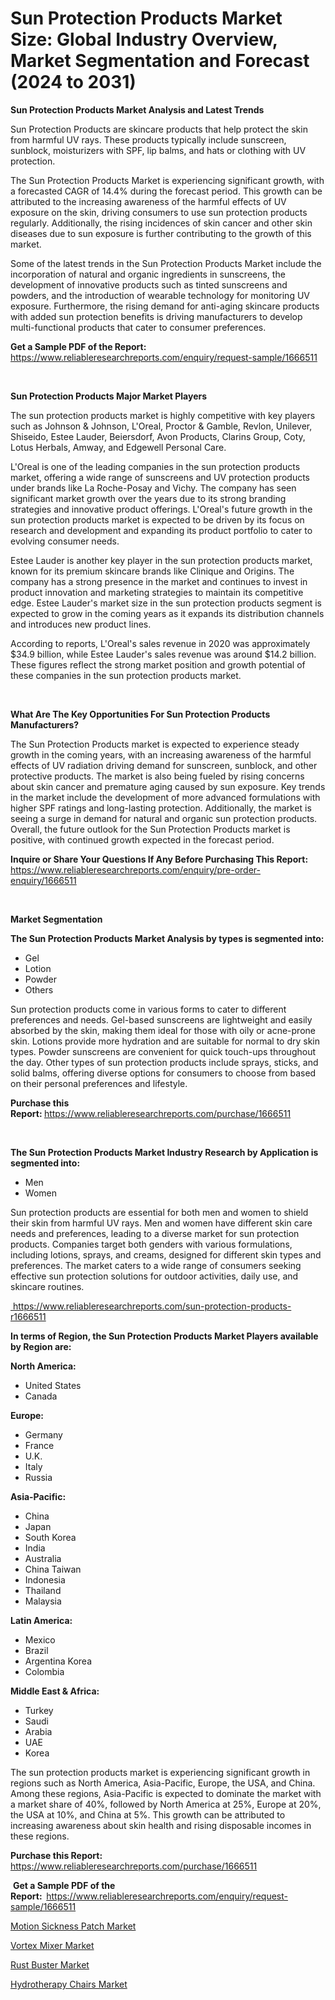 <p><h1>Sun Protection Products Market Size: Global Industry Overview, Market Segmentation and Forecast (2024 to 2031)</h1></p><p><strong>Sun Protection Products Market Analysis and Latest Trends</strong></p>
<p><p>Sun Protection Products are skincare products that help protect the skin from harmful UV rays. These products typically include sunscreen, sunblock, moisturizers with SPF, lip balms, and hats or clothing with UV protection.</p><p>The Sun Protection Products Market is experiencing significant growth, with a forecasted CAGR of 14.4% during the forecast period. This growth can be attributed to the increasing awareness of the harmful effects of UV exposure on the skin, driving consumers to use sun protection products regularly. Additionally, the rising incidences of skin cancer and other skin diseases due to sun exposure is further contributing to the growth of this market.</p><p>Some of the latest trends in the Sun Protection Products Market include the incorporation of natural and organic ingredients in sunscreens, the development of innovative products such as tinted sunscreens and powders, and the introduction of wearable technology for monitoring UV exposure. Furthermore, the rising demand for anti-aging skincare products with added sun protection benefits is driving manufacturers to develop multi-functional products that cater to consumer preferences.</p></p>
<p><strong>Get a Sample PDF of the Report:&nbsp;</strong> <a href="https://www.reliableresearchreports.com/enquiry/request-sample/1666511">https://www.reliableresearchreports.com/enquiry/request-sample/1666511</a></p>
<p>&nbsp;</p>
<p><strong>Sun Protection Products Major Market Players</strong></p>
<p><p>The sun protection products market is highly competitive with key players such as Johnson & Johnson, L'Oreal, Proctor & Gamble, Revlon, Unilever, Shiseido, Estee Lauder, Beiersdorf, Avon Products, Clarins Group, Coty, Lotus Herbals, Amway, and Edgewell Personal Care.</p><p>L'Oreal is one of the leading companies in the sun protection products market, offering a wide range of sunscreens and UV protection products under brands like La Roche-Posay and Vichy. The company has seen significant market growth over the years due to its strong branding strategies and innovative product offerings. L'Oreal's future growth in the sun protection products market is expected to be driven by its focus on research and development and expanding its product portfolio to cater to evolving consumer needs.</p><p>Estee Lauder is another key player in the sun protection products market, known for its premium skincare brands like Clinique and Origins. The company has a strong presence in the market and continues to invest in product innovation and marketing strategies to maintain its competitive edge. Estee Lauder's market size in the sun protection products segment is expected to grow in the coming years as it expands its distribution channels and introduces new product lines.</p><p>According to reports, L'Oreal's sales revenue in 2020 was approximately $34.9 billion, while Estee Lauder's sales revenue was around $14.2 billion. These figures reflect the strong market position and growth potential of these companies in the sun protection products market.</p></p>
<p>&nbsp;</p>
<p><strong>What Are The Key Opportunities For Sun Protection Products Manufacturers?</strong></p>
<p><p>The Sun Protection Products market is expected to experience steady growth in the coming years, with an increasing awareness of the harmful effects of UV radiation driving demand for sunscreen, sunblock, and other protective products. The market is also being fueled by rising concerns about skin cancer and premature aging caused by sun exposure. Key trends in the market include the development of more advanced formulations with higher SPF ratings and long-lasting protection. Additionally, the market is seeing a surge in demand for natural and organic sun protection products. Overall, the future outlook for the Sun Protection Products market is positive, with continued growth expected in the forecast period.</p></p>
<p><strong>Inquire or Share Your Questions If Any Before Purchasing This Report:</strong> <a href="https://www.reliableresearchreports.com/enquiry/pre-order-enquiry/1666511">https://www.reliableresearchreports.com/enquiry/pre-order-enquiry/1666511</a></p>
<p>&nbsp;</p>
<p><strong>Market Segmentation</strong></p>
<p><strong>The Sun Protection Products Market Analysis by types is segmented into:</strong></p>
<p><ul><li>Gel</li><li>Lotion</li><li>Powder</li><li>Others</li></ul></p>
<p><p>Sun protection products come in various forms to cater to different preferences and needs. Gel-based sunscreens are lightweight and easily absorbed by the skin, making them ideal for those with oily or acne-prone skin. Lotions provide more hydration and are suitable for normal to dry skin types. Powder sunscreens are convenient for quick touch-ups throughout the day. Other types of sun protection products include sprays, sticks, and solid balms, offering diverse options for consumers to choose from based on their personal preferences and lifestyle.</p></p>
<p><strong>Purchase this Report:&nbsp;</strong><a href="https://www.reliableresearchreports.com/purchase/1666511">https://www.reliableresearchreports.com/purchase/1666511</a></p>
<p>&nbsp;</p>
<p><strong>The Sun Protection Products Market Industry Research by Application is segmented into:</strong></p>
<p><ul><li>Men</li><li>Women</li></ul></p>
<p><p>Sun protection products are essential for both men and women to shield their skin from harmful UV rays. Men and women have different skin care needs and preferences, leading to a diverse market for sun protection products. Companies target both genders with various formulations, including lotions, sprays, and creams, designed for different skin types and preferences. The market caters to a wide range of consumers seeking effective sun protection solutions for outdoor activities, daily use, and skincare routines.</p></p>
<p><a href="https://www.reliableresearchreports.com/sun-protection-products-r1666511">&nbsp;https://www.reliableresearchreports.com/sun-protection-products-r1666511</a></p>
<p><strong>In terms of Region, the Sun Protection Products Market Players available by Region are:</strong></p>
<p>
    <p> <strong> North America: </strong>
        <ul>
            <li>United States</li>
            <li>Canada</li>
        </ul>
        </p> 
    <p> <strong> Europe: </strong>
        <ul>
            <li>Germany</li>
            <li>France</li>
            <li>U.K.</li>
            <li>Italy</li>
            <li>Russia</li>
        </ul>
        </p> 
    <p> <strong> Asia-Pacific: </strong>
        <ul>
            <li>China</li>
            <li>Japan</li>
            <li>South Korea</li>
            <li>India</li>
            <li>Australia</li>
            <li>China Taiwan</li>
            <li>Indonesia</li>
            <li>Thailand</li>
            <li>Malaysia</li>
        </ul>
        </p> 
    <p> <strong> Latin America: </strong>
        <ul>
            <li>Mexico</li>
            <li>Brazil</li>
            <li>Argentina Korea</li>
            <li>Colombia</li>
        </ul>
        </p> 
    <p> <strong> Middle East & Africa: </strong>
        <ul>
            <li>Turkey</li>
            <li>Saudi</li>
            <li>Arabia</li>
            <li>UAE</li>
            <li>Korea</li>
        </ul>
    </p>
    </p>
<p><p>The sun protection products market is experiencing significant growth in regions such as North America, Asia-Pacific, Europe, the USA, and China. Among these regions, Asia-Pacific is expected to dominate the market with a market share of 40%, followed by North America at 25%, Europe at 20%, the USA at 10%, and China at 5%. This growth can be attributed to increasing awareness about skin health and rising disposable incomes in these regions.</p></p>
<p><strong>Purchase this Report: </strong><a href="https://www.reliableresearchreports.com/purchase/1666511">https://www.reliableresearchreports.com/purchase/1666511</a></p>
<p>&nbsp;<strong>Get a Sample PDF of the Report:&nbsp;&nbsp;</strong><a href="https://www.reliableresearchreports.com/enquiry/request-sample/1666511">https://www.reliableresearchreports.com/enquiry/request-sample/1666511</a></p>
<p><strong></strong></p>
<p><p><a href="https://www.linkedin.com/pulse/motion-sickness-patch-market-share-evolution-growth-wg8ye">Motion Sickness Patch Market</a></p><p><a href="https://www.linkedin.com/pulse/vortex-mixer-market-analysis-sze-forecasted-period-from-2024-2hrqe">Vortex Mixer Market</a></p><p><a href="https://github.com/jsmusil/Market-Research-Report-List-3/blob/main/rust-buster-market.md">Rust Buster Market</a></p><p><a href="https://github.com/yemakinde/Market-Research-Report-List-2/blob/main/hydrotherapy-chairs-market.md">Hydrotherapy Chairs Market</a></p></p>